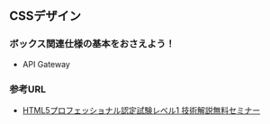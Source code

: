 ## CSSデザイン
### ボックス関連仕様の基本をおさえよう！
- API Gateway


### 参考URL
- [HTML5プロフェッショナル認定試験レベル1 技術解説無料セミナー](https://html5exam.jp/images/news/event_20210711_01.pdf "vol.24 ポケットスタディAWS認定 デベロッパーアソシエイトのデモ(API Gateway) ")
